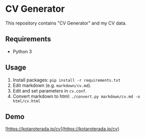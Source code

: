 # CV Generator

This repository contains "CV Generator" and my CV data.


## Requirements

* Python 3


## Usage

1. Install packages: `pip install -r requirements.txt`
2. Edit markdown (e.g. `markdown/cv.md`).
3. Edit and set parameters in `cv.conf`.
4. Convert markdown to html: `./convert.py markdown/cv.md -o html/cv.html`


## Demo
[https://kotaroterada.jp/cv](https://kotaroterada.jp/cv)
